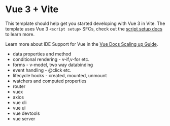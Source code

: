 # Vue 3 + Vite

This template should help get you started developing with Vue 3 in Vite. The template uses Vue 3 `<script setup>` SFCs, check out the [script setup docs](https://v3.vuejs.org/api/sfc-script-setup.html#sfc-script-setup) to learn more.

Learn more about IDE Support for Vue in the [Vue Docs Scaling up Guide](https://vuejs.org/guide/scaling-up/tooling.html#ide-support).

- data properties and method
- conditional rendering - v-if,v-for etc.
- forms - v-model, two way databinding
- event handling - @click etc.
- lifecycle hooks - created, mounted, unmount
- watchers and computed properties
- router
- vuex
- axios
- vue cli
- vue ui
- vue devtools
- vue server
